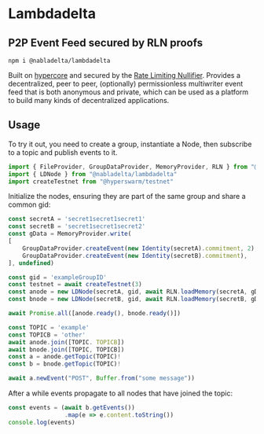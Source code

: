 # Lambdadelta

## P2P Event Feed secured by RLN proofs

```
npm i @nabladelta/lambdadelta
```

Built on [hypercore](https://github.com/holepunchto/hypercore) and secured by the [Rate Limiting Nullifier](https://github.com/Rate-Limiting-Nullifier/).
Provides a decentralized, peer to peer, (optionally) permissionless multiwriter event feed that is both anonymous and private, which can be used as a platform to build many kinds of decentralized applications.

## Usage

To try it out, you need to create a group, instantiate a Node, then subscribe to a topic and publish events to it.

``` ts
import { FileProvider, GroupDataProvider, MemoryProvider, RLN } from "@nabladelta/rln"
import { LDNode } from "@nabladelta/lambdadelta"
import createTestnet from "@hyperswarm/testnet"
```

Initialize the nodes, ensuring they are part of the same group and share a common gid:

``` ts
const secretA = 'secret1secret1secret1'
const secretB = 'secret1secret1secret2'
const gData = MemoryProvider.write(
[
    GroupDataProvider.createEvent(new Identity(secretA).commitment, 2),
    GroupDataProvider.createEvent(new Identity(secretB).commitment),
], undefined)

const gid = 'exampleGroupID'
const testnet = await createTestnet(3)
const anode = new LDNode(secretA, gid, await RLN.loadMemory(secretA, gData), { memstore: true, swarmOpts: {bootstrap: testnet.bootstrap}})
const bnode = new LDNode(secretB, gid, await RLN.loadMemory(secretB, gData), { memstore: true, swarmOpts: {bootstrap: testnet.bootstrap}})

await Promise.all([anode.ready(), bnode.ready()])
```

``` ts
const TOPIC = 'example'
const TOPICB = 'other'
await anode.join([TOPIC. TOPICB])
await bnode.join([TOPIC, TOPICB])
const a = anode.getTopic(TOPIC)!
const b = bnode.getTopic(TOPIC)!

await a.newEvent("POST", Buffer.from("some message"))
```

After a while events propagate to all nodes that have joined the topic:

``` ts
const events = (await b.getEvents())
                .map(e => e.content.toString())
console.log(events)
```